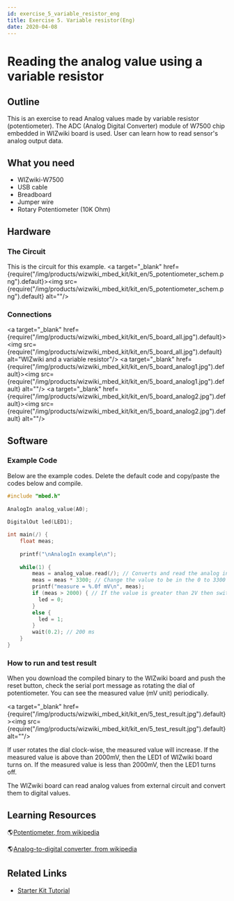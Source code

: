 ```yaml
---
id: exercise_5_variable_resistor_eng
title: Exercise 5. Variable resistor(Eng)
date: 2020-04-08
---
```



# Reading the analog value using a variable resistor

## Outline

This is an exercise to read Analog values made by variable resistor
(potentiometer). The ADC (Analog Digital Converter) module of W7500 chip
embedded in WIZwiki board is used. User can learn how to read sensor's
analog output data.


## What you need

  - WIZwiki-W7500
  - USB cable
  - Breadboard
  - Jumper wire
  - Rotary Potentiometer (10K Ohm)


## Hardware

### The Circuit

This is the circuit for this example.
<a target="_blank" href={require("/img/products/wizwiki_mbed_kit/kit_en/5_potentiometer_schem.png").default}><img src={require("/img/products/wizwiki_mbed_kit/kit_en/5_potentiometer_schem.png").default} alt=""/></a>


### Connections

<a target="_blank" href={require("/img/products/wizwiki_mbed_kit/kit_en/5_board_all.jpg").default}><img src={require("/img/products/wizwiki_mbed_kit/kit_en/5_board_all.jpg").default} alt="WIZwiki and a variable resistor"/></a>
<a target="_blank" href={require("/img/products/wizwiki_mbed_kit/kit_en/5_board_analog1.jpg").default}><img src={require("/img/products/wizwiki_mbed_kit/kit_en/5_board_analog1.jpg").default} alt=""/></a>
<a target="_blank" href={require("/img/products/wizwiki_mbed_kit/kit_en/5_board_analog2.jpg").default}><img src={require("/img/products/wizwiki_mbed_kit/kit_en/5_board_analog2.jpg").default} alt=""/></a>


## Software

### Example Code

Below are the example codes. Delete the default code and copy/paste the
codes below and compile.

``` c
#include "mbed.h"
 
AnalogIn analog_value(A0);
 
DigitalOut led(LED1);

int main(/) {
    float meas;
    
    printf("\nAnalogIn example\n");
    
    while(1) {
        meas = analog_value.read(/); // Converts and read the analog input value (value from 0.0 to 1.0)
        meas = meas * 3300; // Change the value to be in the 0 to 3300 range
        printf("measure = %.0f mV\n", meas);
        if (meas > 2000) { // If the value is greater than 2V then switch the LED on
          led = 0;
        }
        else {
          led = 1;
        }
        wait(0.2); // 200 ms
    }
}
```


### How to run and test result

When you download the compiled binary to the WIZwiki board and push the
reset button, check the serial port message as rotating the dial of
potentiometer. You can see the measured value (mV unit) periodically.

<a target="_blank" href={require("/img/products/wizwiki_mbed_kit/kit_en/5_test_result.jpg").default}><img src={require("/img/products/wizwiki_mbed_kit/kit_en/5_test_result.jpg").default} alt=""/></a>

If user rotates the dial clock-wise, the measured value will increase.
If the measured value is above than 2000mV, then the LED1 of WIZwiki
board turns on. If the measured value is less than 2000mV, then the LED1
turns off.

The WIZwiki board can read analog values from external circuit and
convert them to digital values.


## Learning Resources

🌎[Potentiometer, from wikipedia](https://en.wikipedia.org/wiki/Potentiometer)

🌎[Analog-to-digital converter, from wikipedia](https://en.wikipedia.org/wiki/Analog-to-digital_converter)


## Related Links

  * [Starter Kit Tutorial](tutorial_eng)